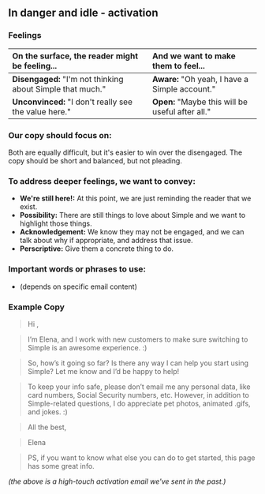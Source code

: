 ## In danger and idle - activation

### Feelings

|On the surface, the reader might be feeling... | And we want to make them to feel... |
|:---------------|:---------------|
| **Disengaged:** "I'm not thinking about Simple that much."| **Aware:** "Oh yeah, I have a Simple account."|
| **Unconvinced:** "I don't really see the value here."| **Open:** "Maybe this will be useful after all."|

### Our copy should focus on:
Both are equally difficult, but it's easier to win over the disengaged. The copy should be short and balanced, but not pleading.

### To address deeper feelings, we want to convey:
- **We're still here!:** At this point, we are just reminding the reader that we exist.
- **Possibility:** There are still things to love about Simple and we want to highlight those things.
- **Acknowledgement:** We know they may not be engaged, and we can talk about why if appropriate, and address that issue.
- **Perscriptive:** Give them a concrete thing to do.

### Important words or phrases to use:
- (depends on specific email content)

### **Example Copy**
>Hi ,

>I’m Elena, and I work with new customers to make sure switching to Simple is an awesome experience. :)

>So, how’s it going so far? Is there any way I can help you start using Simple? Let me know and I’d be happy to help!

>To keep your info safe, please don’t email me any personal data, like card numbers, Social Security numbers, etc. However, in addition to Simple-related questions, I do appreciate pet photos, animated .gifs, and jokes. :)

>All the best,

>Elena

>PS, if you want to know what else you can do to get started, this page has some great info.

*(the above is a high-touch activation email we've sent in the past.)*